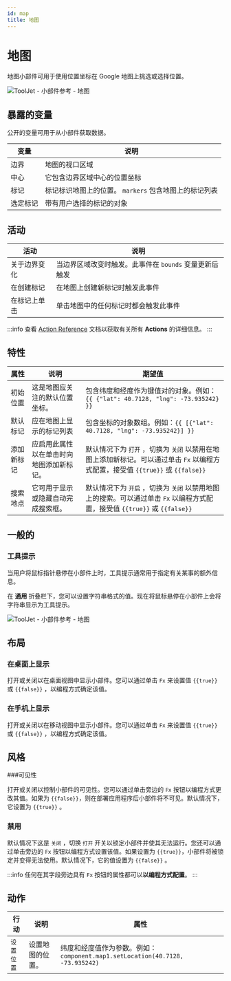 ```yaml
---
id: map
title: 地图
---
```

# 地图

地图小部件可用于使用位置坐标在 Google 地图上挑选或选择位置。

<div style={{textAlign: 'center'}}>

<img className="screenshot-full" src="/img/widgets/map/map.png" alt="ToolJet - 小部件参考 - 地图" />

</div>

## 暴露的变量

公开的变量可用于从小部件获取数据。

| 变量     | 说明                                                  |
| -------- | ----------------------------------------------------- |
| 边界     | 地图的视口区域                                        |
| 中心     | 它包含边界区域中心的位置坐标                          |
| 标记     | 标记标识地图上的位置。 `markers` 包含地图上的标记列表 |
| 选定标记 | 带有用户选择的标记的对象                              |

## 活动

| 活动         | 说明                                                   |
| ------------ | ------------------------------------------------------ |
| 关于边界变化 | 当边界区域改变时触发。此事件在 `bounds` 变量更新后触发 |
| 在创建标记   | 在地图上创建新标记时触发此事件                         |
| 在标记上单击 | 单击地图中的任何标记时都会触发此事件                   |

:::info
查看 [Action Reference](/docs/category/actions-reference) 文档以获取有关所有 **Actions** 的详细信息。
:::

## 特性

| 属性       | 说明                                     | 期望值                                                                                                                           |
| ---------- | ---------------------------------------- | -------------------------------------------------------------------------------------------------------------------------------- |
| 初始位置   | 这是地图应关注的默认位置坐标。           | 包含纬度和经度作为键值对的对象。例如：`{{ {"lat": 40.7128, "lng": -73.935242} }}`                                                |
| 默认标记   | 应在地图上显示的标记列表                 | 包含坐标的对象数组。例如：`{{ [{"lat": 40.7128, "lng": -73.935242}] }}`                                                          |
| 添加新标记 | 应启用此属性以在单击时向地图添加新标记。 | 默认情况下为 `打开` ，切换为 `关闭` 以禁用在地图上添加新标记。可以通过单击 `Fx` 以编程方式配置，接受值 `{{true}}` 或 `{{false}}` |
| 搜索地点   | 它可用于显示或隐藏自动完成搜索框。       | 默认情况下为 `开启` ，切换为 `关闭` 以禁用地图上的搜索。可以通过单击 `Fx` 以编程方式配置，接受值 `{{true}}` 或 `{{false}}`       |

## 一般的
### 工具提示

当用户将鼠标指针悬停在小部件上时，工具提示通常用于指定有关某事的额外信息。

在 **通用** 折叠栏下，您可以设置字符串格式的值。现在将鼠标悬停在小部件上会将字符串显示为工具提示。

<div style={{textAlign: 'center'}}>

<img className="screenshot-full" src="/img/tooltip.png" alt="ToolJet - 小部件参考 - 地图" />

</div>

## 布局

### 在桌面上显示

打开或关闭以在桌面视图中显示小部件。您可以通过单击 `Fx` 来设置值 `{{true}}` 或 `{{false}}` ，以编程方式确定该值。
### 在手机上显示

打开或关闭以在移动视图中显示小部件。您可以通过单击 `Fx` 来设置值 `{{true}}` 或 `{{false}}` ，以编程方式确定该值。

## 风格

###可见性

打开或关闭以控制小部件的可见性。您可以通过单击旁边的 `Fx` 按钮以编程方式更改其值。如果为 `{{false}}`，则在部署应用程序后小部件将不可见。默认情况下，它设置为 `{{true}}` 。

### 禁用

默认情况下这是 `关闭` ，切换 `打开` 开关以锁定小部件并使其无法运行。您还可以通过单击旁边的 `Fx` 按钮以编程方式设置该值。如果设置为 `{{true}}`，小部件将被锁定并变得无法使用。默认情况下，它的值设置为 `{{false}}` 。

:::info
任何在其字段旁边具有 `Fx` 按钮的属性都可以**以编程方式配置**。
:::

## 动作

| 行动       | 说明             | 属性                                                                          |
| ---------- | ---------------- | ----------------------------------------------------------------------------- |
| `设置位置` | 设置地图的位置。 | 纬度和经度值作为参数。例如：`component.map1.setLocation(40.7128, -73.935242)` |